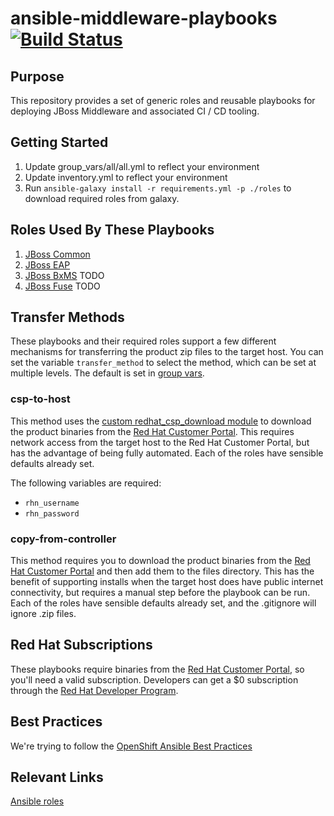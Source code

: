 # ansible-middleware-playbooks [![Build Status](https://travis-ci.org/rhtconsulting/ansible-middleware-playbooks.svg)](https://travis-ci.org/rhtconsulting/ansible-middleware-playbooks)

## Purpose

This repository provides a set of generic roles and reusable playbooks for deploying JBoss Middleware and associated CI / CD tooling.

## Getting Started

1. Update group_vars/all/all.yml to reflect your environment
2. Update inventory.yml to reflect your environment
3. Run `ansible-galaxy install -r requirements.yml -p ./roles` to download required roles from galaxy.

## Roles Used By These Playbooks

1. [JBoss Common](https://github.com/rhtconsulting/ansible-role-jboss-common)
2. [JBoss EAP](https://github.com/rhtconsulting/jboss_eap)
3. [JBoss BxMS](https://github.com/rhtconsulting/jboss_bxms) TODO
4. [JBoss Fuse](https://github.com/rhtconsulting/jboss_fuse) TODO

## Transfer Methods

These playbooks and their required roles support a few different mechanisms for transferring the product zip files to the target host. You can set the variable `transfer_method` to select the method, which can be set at multiple levels. The default is set in [group vars](https://github.com/rhtconsulting/ansible-middleware-playbooks/blob/master/group_vars/all/all.yml).

### csp-to-host
This method uses the [custom redhat_csp_download module](library/redhat_csp_download.py) to download the product binaries from the [Red Hat Customer Portal](https://access.redhat.com/downloads/). This requires network access from the target host to the Red Hat Customer Portal, but has the advantage of being fully automated. Each of the roles have sensible defaults already set.

The following variables are required:
- `rhn_username`
- `rhn_password`

### copy-from-controller
This method requires you to download the product binaries from the [Red Hat Customer Portal](https://access.redhat.com/downloads/) and then add them to the files directory. This has the benefit of supporting installs when the target host does have public internet connectivity, but requires a manual step before the playbook can be run. Each of the roles have sensible defaults already set, and the .gitignore will ignore .zip files.

## Red Hat Subscriptions

These playbooks require binaries from the [Red Hat Customer Portal](https://access.redhat.com/downloads/), so you'll need a valid subscription. Developers can get a $0 subscription through the [Red Hat Developer Program](http://developers.redhat.com/products/eap/download/).


## Best Practices

We're trying to follow the [OpenShift Ansible Best Practices](https://github.com/openshift/openshift-ansible/blob/master/docs/best_practices_guide.adoc)

## Relevant Links

[Ansible roles](http://docs.ansible.com/ansible/playbooks_roles.html "Ansible Roles")
